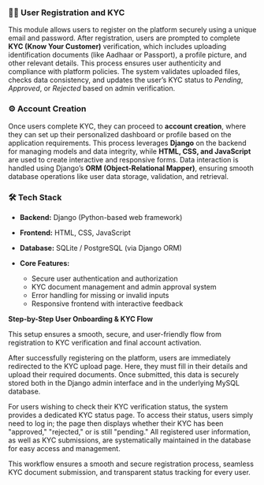 ### 🧑‍💻 User Registration and KYC

This module allows users to register on the platform securely using a unique email and password. After registration, users are prompted to complete **KYC (Know Your Customer)** verification, which includes uploading identification documents (like Aadhaar or Passport), a profile picture, and other relevant details. This process ensures user authenticity and compliance with platform policies. The system validates uploaded files, checks data consistency, and updates the user’s KYC status to *Pending*, *Approved*, or *Rejected* based on admin verification.

### ⚙️ Account Creation

Once users complete KYC, they can proceed to **account creation**, where they can set up their personalized dashboard or profile based on the application requirements. This process leverages **Django** on the backend for managing models and data integrity, while **HTML, CSS, and JavaScript** are used to create interactive and responsive forms. Data interaction is handled using Django’s **ORM (Object-Relational Mapper)**, ensuring smooth database operations like user data storage, validation, and retrieval.

### 🛠️ Tech Stack

* **Backend:** Django (Python-based web framework)
* **Frontend:** HTML, CSS, JavaScript
* **Database:** SQLite / PostgreSQL (via Django ORM)
* **Core Features:**

  * Secure user authentication and authorization
  * KYC document management and admin approval system
  * Error handling for missing or invalid inputs
  * Responsive frontend with interactive feedback

**Step-by-Step User Onboarding & KYC Flow**

This setup ensures a smooth, secure, and user-friendly flow from registration to KYC verification and final account activation.


After successfully registering on the platform, users are immediately redirected to the KYC upload page. Here, they must fill in their details and upload their required documents. Once submitted, this data is securely stored both in the Django admin interface and in the underlying MySQL database.

For users wishing to check their KYC verification status, the system provides a dedicated KYC status page. To access their status, users simply need to log in; the page then displays whether their KYC has been "approved," "rejected," or is still "pending." All registered user information, as well as KYC submissions, are systematically maintained in the database for easy access and management.

This workflow ensures a smooth and secure registration process, seamless KYC document submission, and transparent status tracking for every user.
